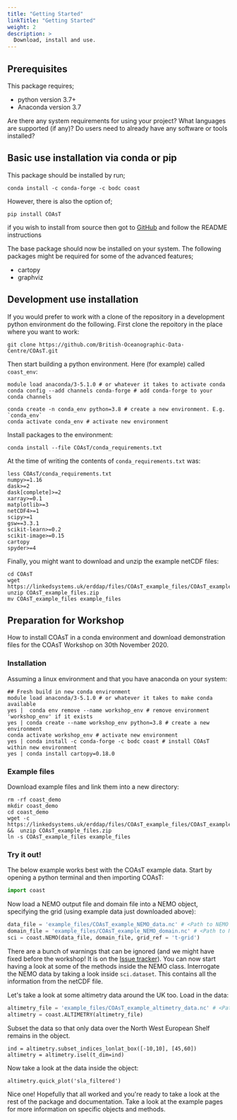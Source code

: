 ```yaml
---
title: "Getting Started"
linkTitle: "Getting Started"
weight: 2
description: >
  Download, install and use.
---
```


## Prerequisites

This package requires;
- python version 3.7+
- Anaconda version 3.7

Are there any system requirements for using your project? What languages are supported (if any)? Do users need to already have any software or tools installed?

## Basic use installation via conda or pip

This package should be installed by run;
```shell
conda install -c conda-forge -c bodc coast
```
However, there is also the option of;
```shell
pip install COAsT
```

if you wish to install from source then got to [GitHub](https://github.com/british-oceanographic-data-centre/COAsT) and follow the README instructions

The base package should now be installed on your system. The following packages might be required for some of the advanced features;

- cartopy
- graphviz

## Development use installation

If you would prefer to work with a clone of the repository in a development
python environment do the following. First clone the repoitory in the place
where you want to work:
```
git clone https://github.com/British-Oceanographic-Data-Centre/COAsT.git
```
Then start building a python environment. Here (for example) called ``coast_env``:

```
module load anaconda/3-5.1.0 # or whatever it takes to activate conda
conda config --add channels conda-forge # add conda-forge to your conda channels

conda create -n conda_env python=3.8 # create a new environment. E.g. `conda_env`
conda activate conda_env # activate new environment
```
Install packages to the environment:
```
conda install --file COAsT/conda_requirements.txt
```
At the time of writing the contents of `conda_requirements.txt` was:
```
less COAsT/conda_requirements.txt
numpy>=1.16
dask>=2
dask[complete]>=2
xarray>=0.1
matplotlib>=3
netCDF4>=1
scipy>=1
gsw==3.3.1
scikit-learn>=0.2
scikit-image>=0.15
cartopy
spyder>=4
```

Finally, you might want to download and unzip the example netCDF files:
```
cd COAsT
wget https://linkedsystems.uk/erddap/files/COAsT_example_files/COAsT_example_files.zip
unzip COAsT_example_files.zip
mv COAsT_example_files example_files
```

## Preparation for Workshop

How to install COAsT in a conda environment and download demonstration files
for the COAsT Workshop on 30th November 2020.

### Installation

Assuming a linux environment and that you have anaconda on your system:

```shell
## Fresh build in new conda environment
module load anaconda/3-5.1.0 # or whatever it takes to make conda available
yes |  conda env remove --name workshop_env # remove environment 'workshop_env' if it exists
yes | conda create --name workshop_env python=3.8 # create a new environment
conda activate workshop_env # activate new environment
yes | conda install -c conda-forge -c bodc coast # install COAsT within new environment
yes | conda install cartopy=0.18.0
```

### Example files

Download example files and link them into a new directory:

```shell
rm -rf coast_demo
mkdir coast_demo
cd coast_demo
wget -c https://linkedsystems.uk/erddap/files/COAsT_example_files/COAsT_example_files.zip &&  unzip COAsT_example_files.zip
ln -s COAsT_example_files example_files
```

### Try it out!
The below example works best with the COAsT example data. Start by opening a
python terminal and then importing COAsT:
```python
import coast
```
Now load a NEMO output file and domain file into a NEMO object, specifying the
  grid (using example data just downloaded above):
```python
data_file = 'example_files/COAsT_example_NEMO_data.nc' # <Path to NEMO data file>
domain_file = 'example_files/COAsT_example_NEMO_domain.nc' # <Path to NEMO domain file>
sci = coast.NEMO(data_file, domain_file, grid_ref = 't-grid')
```
There are a bunch of warnings that can be ignored (and we might have fixed before the
  workshop! It is on the [Issue tracker](https://github.com/British-Oceanographic-Data-Centre/COAsT/issues/123)). You can now start having a look at some
  of the methods inside the NEMO class. Interrogate the NEMO data by taking a look inside ``sci.dataset``. This contains all the information from the netCDF file.

Let's take a look at some altimetry data around the UK too. Load in the data:
```python
altimetry_file = 'example_files/COAsT_example_altimetry_data.nc' # <Path to Altimetry data file>
altimetry = coast.ALTIMETRY(altimetry_file)
```
Subset the data so that only data over the North West European Shelf remains in the object.
```
ind = altimetry.subset_indices_lonlat_box([-10,10], [45,60])
altimetry = altimetry.isel(t_dim=ind)
```
Now take a look at the data inside the object:
```
altimetry.quick_plot('sla_filtered')
```

Nice one! Hopefully that all worked and you're ready to take a look at the rest of the
package and documentation. Take a look at the example pages for more information on
specific objects and methods.
